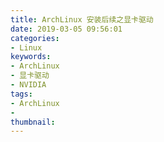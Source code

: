 ```yaml
---
title: ArchLinux 安装后续之显卡驱动
date: 2019-03-05 09:56:01
categories:
- Linux
keywords:
- ArchLinux
- 显卡驱动
- NVIDIA
tags:
- ArchLinux
-
thumbnail:
---
```

